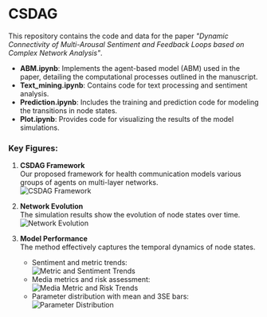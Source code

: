 # CSDAG
This repository contains the code and data for the paper *"Dynamic Connectivity of Multi-Arousal Sentiment and Feedback Loops based on Complex Network Analysis"*.

- **ABM.ipynb**: Implements the agent-based model (ABM) used in the paper, detailing the computational processes outlined in the manuscript.
- **Text_mining.ipynb**: Contains code for text processing and sentiment analysis.
- **Prediction.ipynb**: Includes the training and prediction code for modeling the transitions in node states.
- **Plot.ipynb**: Provides code for visualizing the results of the model simulations.

### Key Figures:

1. **CSDAG Framework**  
   Our proposed framework for health communication models various groups of agents on multi-layer networks.  
   ![CSDAG Framework](./graph/CSDAG.tif)

2. **Network Evolution**  
   The simulation results show the evolution of node states over time.  
   ![Network Evolution](./graph/network_evolution.png)

3. **Model Performance**  
   The method effectively captures the temporal dynamics of node states.  
   - Sentiment and metric trends:  
     ![Metric and Sentiment Trends](./graph/metric+sentiment_lines.png)
   - Media metrics and risk assessment:  
     ![Media Metric and Risk Trends](./graph/media_metric_risk_lines.png)
   - Parameter distribution with mean and 3SE bars:  
     ![Parameter Distribution](./graph/parameter_distribution_with_mean_and_3se_bars.png)
